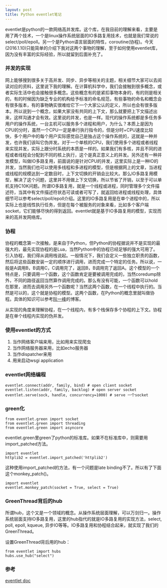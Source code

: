 ```yaml
---
layout: post
title: Python eventlet笔记
---
```


eventlet是python的一款网络高并发库。这个库，在我目前的理解来看，主要是用了两个技术，一个是linux操作系统层面的IO多路复用技术，也就是我们常说的select/poll/epoll。另一个是Python语言层面的特性，coroutine(协程)。今天(2016.1.10)只能简单的介绍下我对这两个事物的理解，至于如何使用eventlet库，因为没有丰富的实际经验，所以就留到后面补充了。

### 并发的实现
网上能够搜到很多关于高并发、同步、异步等相关的主题，相关细节大家可以去阅读对应的资料，这里说下我的理解。在计算机科学中，我们会接触到很多概念，或者实际生活中也会接触很多概念。这些概念有的是紧扣事物本身的，有的则是相关的，有的时候因为缺乏专业的机构给予标准的命名规范，有些事物的命名和概念会有很多版本，有的事物确实很难给它下一个大家公认的定义，所以也会有很多版本。所以说到一个概念，如果大家没有共同的上下文，那么就要把上下文描述出来，这样沟通才会有效。这里说的并发，也是一样。现代的操作系统都是多任务多用户的操作系统，一台主机可以服务多个进程和用户，为什么？本质上是因为CPU的分时，虽然一个CPU一定是串行执行指令的，但是分时+CPU速度比较快，多个用户中的每个用户实际感觉自己是独占这个操作系统的，这就是一种并发，也许我们该叫它伪并发。对于一个单核的CPU，我们使用多个进程或者线程来实现并发，实际上跟分时系统的本质是一样的。如果我们有多核，并且不同的进程或者线程会分配到不同的核上执行，这个是真正意义上的并发。另外还有一种并发模型，叫做IO多路复用，前面说的是针对CPU的并发，这里实际上是一种IO的并发，当然我们也可以使用多线程和多进程的模型，但是根据网上的文章，当进程或线程的规模达到一定数目时，上下文切换的开销会比较大。那么IO多路复用模型，解决了这个问题，这里并不用做上下文切换，所以节省了开销，以至于可以单机支持C10K问题。所谓IO多路复用，就是一个线程或进程，同时管理多个文件描述符，当其中有文件描述符状态可读或者可写了，就返回给进程或线程处理，具体细节可以参考select/poll/epoll介绍。这里的IO多路复用是在单个进程中的，所以实际上也是线性执行任务，但是在每个被服务的对象来看，比如多个客户端socket，它们能够尽快的得到返回。eventlet就是基于IO多路复用的模型，实现而来的高并发网络库。

### 协程
协程的概念第一次接触，是来自于Python，但Python的协程据说并不是实现的最强大的，最先实现协程的是Lua，当然Python中的协程已经足够的强大可用了。引入协程，我们得从调用栈说起。一般情况下，我们会定义一些独立职责的函数，然后将这些函数安装一定的顺序进行调用，进而完成一个特定的任务。所以说，一般是A调用B，B调用C，C调用完了，返回B，B调用完了返回A。这个模型的一个特点是，只要调用一个函数，这个函数肯定是要被调用完成的，当然coredump除外，不同的路径返回当然算作调用完成的。那么有没有可能，一个函数可以hold在那里，进而去调用另外一个函数呢？当然这两个函数，在一个线程中执行的。当然是可以的，这个就是协程的模型。这两个函数，在Python的概念里就叫做协程。具体的知识可以参考[阮一峰](http://www.liaoxuefeng.com/wiki/001374738125095c955c1e6d8bb493182103fac9270762a000/0013868328689835ecd883d910145dfa8227b539725e5ed000)的博客。

从实现的角度来理解协程，在一个线程内，有多个栈保存多个协程的上下文。协程是在单个线程内实现的伪并发。


### 使用eventlet的方式
1. 当作网络客户端来用，比如用来实现爬虫
2. 当作网络服务器来用，比如echo服务器
3. 当作dispatcher来用
4. 用来启动wsgi application

### eventlet网络编程
```
eventlet.connect(addr, family, bind) # open client socket
eventlet.listen(addr, family, backlog) # open server socket
eventlet.serve(sock, handle, concurrency=1000) # serve 一个socket
```

### green化
```
from eventlet.green import socket
from eventlet.green import threading
from eventlet.green import asyncore
```
eventlet.green里green了python的标准库。如果不在标准库中，则需要用import_patched方法。

```
import eventlet
httplib2 = eventlet.import_patched('httplib2')
```
这种使用import_patched的方法，有一个问题是late binding不了。所以有了下面这个monkey_patch()。

```
import eventlet
eventlet.monkey_patch(socket = True, select = True)
```

### GreenThread背后的hub
所谓hub，这个又是一个领域的概念。从操作系统层面理解，可以万剑归一。操作系统层面支持IO多路复用，这里的hub指代的就是IO多路复用的实现方法，select, poll, epoll, kqueue, 异步IO等等。IO多路复用和协程结合起来，就实现了我们的GreenThread。

设置GreenThread背后用的hub：
```
from eventlet import hubs
hubs.use_hub("select")
```

### 参考
[eventlet doc](http://eventlet.net/doc/basic_usage.html) 

